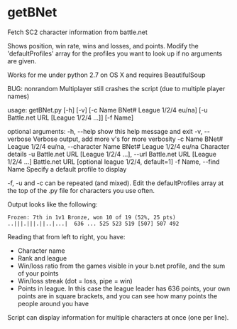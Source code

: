 getBNet
=======

Fetch SC2 character information from battle.net

Shows position, win rate, wins and losses, and points.
Modify the 'defaultProfiles' array for the profiles you want to look up if no arguments are given.

Works for me under python 2.7 on OS X and requires BeautifulSoup

BUG: nonrandom Multiplayer still crashes the script (due to multiple player names)

usage: getBNet.py [-h] [-v] [-c Name BNet# League 1/2/4 eu/na]
                  [-u Battle.net URL [League 1/2/4 ...]] [-f Name]

optional arguments:
  -h, --help            show this help message and exit
  -v, --verbose         Verbose output, add more v's for more verbosity
  -c Name BNet# League 1/2/4 eu/na, --character Name BNet# League 1/2/4 eu/na
                        Character details
  -u Battle.net URL [League 1/2/4 ...], --url Battle.net URL [League 1/2/4 ...]
                        Battle.net URL [optional league 1/2/4, default=1]
  -f Name, --find Name  Specify a default profile to display

-f, -u and -c can be repeated (and mixed).  Edit the defaultProfiles array at the top of 
  the .py file for characters you use often.

Output looks like the following:

    Frozen: 7th in 1v1 Bronze, won 10 of 19 (52%, 25 pts) ..|||.|||.||..|...|  636 ... 525 523 519 [507] 507 492

Reading that from left to right, you have:
- Character name
- Rank and league
- Win/loss ratio from the games visible in your b.net profile, and the sum of your points
- Win/loss streak (dot = loss, pipe = win)
- Points in league.  In this case the league leader has 636 points, your own points are in square brackets, and you can see how many points the people around you have

Script can display information for multiple characters at once (one per line).